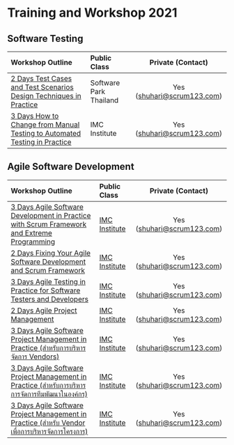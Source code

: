 # Training and Workshop 2021

## Software Testing

| Workshop Outline | Public Class | Private (Contact) |
| :----- | :----- | :-----: |
| [2 Days Test Cases and Test Scenarios Design Techniques in Practice](./software-testing/2-days-test-techniques/2-days-test-techniques-in-practices.md) |Software Park Thailand | Yes ([shuhari@scrum123.com](mailto:shuhari@scrum123.com))  |
| [3 Days How to Change from Manual Testing to Automated Testing in Practice](./software-testing/3-days-how-to-change-in-practice.md) |IMC Institute | Yes ([shuhari@scrum123.com](mailto:shuhari@scrum123.com))  |

## Agile Software Development

| Workshop Outline | Public Class | Private (Contact) |
| :----- | :----- | :-----: |
| [3 Days Agile Software Development in Practice with Scrum Framework and Extreme Programming](./agile/3-days-agile-software-development.md) | [IMC Institute](http://www.imcinstitute.com/agile) | Yes ([shuhari@scrum123.com](mailto:shuhari@scrum123.com))  |
| [2 Days Fixing Your Agile Software Development and Scrum Framework](./agile/2-days-fix-your-agile-and-scrum.md) | [IMC Institute](https://docs.google.com/document/d/1PkmsVSq2R0NOXAsP0lcFLNyxrO9k4Pzcz5PFVgD-7TM/edit) | Yes ([shuhari@scrum123.com](mailto:shuhari@scrum123.com)) |
| [3 Days Agile Testing in Practice for Software Testers and Developers](./agile/3-days-agile-testing-in-practices.md)| [IMC Institute](https://docs.google.com/document/d/1yXf1AKQz6XiX1xxvBugWHueESECDCFhaCKJjg0MaMhY/edit) | Yes ([shuhari@scrum123.com](mailto:shuhari@scrum123.com))  |
| [2 Days Agile Project Management](./agile/2-days-agile-project-management.md) | [IMC Institute](http://www.imcinstitute.com/agileprj) | Yes ([shuhari@scrum123.com](mailto:shuhari@scrum123.com))  |
| [3 Days Agile Software Project Management in Practice (สำหรับการบริหารจัดการ Vendors)](./agile/3-days-agile-project-management-to-manage-vendor.md) | [IMC Institute](https://docs.google.com/document/d/1aNRsZVPqYJusJKX9aiXKS-IbIjoZ6RIJUxd8wGqTYVU/edit) | Yes ([shuhari@scrum123.com](mailto:shuhari@scrum123.com)) |
| [3 Days Agile Software Project Management in Practice (สำหรับการบริหารการจัดการทีมพัฒนาในองค์กร)](./agile/3-days-agile-project-management-to-manage-development-team.md) | [IMC Institute](https://docs.google.com/document/d/1p0WbhPE-qQfeumWnTIF7p4ypfCJDyfwbtJGTc8-14QE/edit) | Yes ([shuhari@scrum123.com](mailto:shuhari@scrum123.com)) |
| [3 Days Agile Software Project Management in Practice (สำหรับ Vendor เพื่อการบริหารจัดการโครงการ)](./agile/3-days-agile-project-management-for-vendor-to-manage-project.md) | [IMC Institute](http://www.imcinstitute.com) | Yes ([shuhari@scrum123.com](mailto:shuhari@scrum123.com)) |
